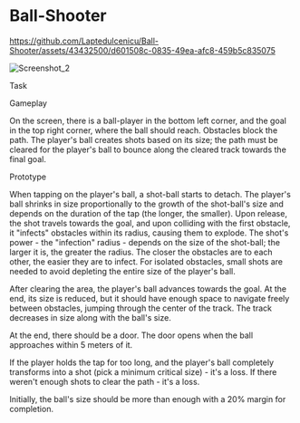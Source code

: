 # Ball-Shooter


https://github.com/Laptedulcenicu/Ball-Shooter/assets/43432500/d601508c-0835-49ea-afc8-459b5c835075

![Screenshot_2](https://github.com/Laptedulcenicu/Ball-Shooter/assets/43432500/03f519e3-be64-4dcb-a21b-cc15216c90e0)

Task

Gameplay

On the screen, there is a ball-player in the bottom left corner, and the goal in the top right corner, where the ball should reach. Obstacles block the path. The player's ball creates shots based on its size; the path must be cleared for the player's ball to bounce along the cleared track towards the final goal.

Prototype

When tapping on the player's ball, a shot-ball starts to detach. The player's ball shrinks in size proportionally to the growth of the shot-ball's size and depends on the duration of the tap (the longer, the smaller). Upon release, the shot travels towards the goal, and upon colliding with the first obstacle, it "infects" obstacles within its radius, causing them to explode.
The shot's power - the "infection" radius - depends on the size of the shot-ball; the larger it is, the greater the radius. The closer the obstacles are to each other, the easier they are to infect. For isolated obstacles, small shots are needed to avoid depleting the entire size of the player's ball.

After clearing the area, the player's ball advances towards the goal. At the end, its size is reduced, but it should have enough space to navigate freely between obstacles, jumping through the center of the track. The track decreases in size along with the ball's size.

At the end, there should be a door. The door opens when the ball approaches within 5 meters of it.

If the player holds the tap for too long, and the player's ball completely transforms into a shot (pick a minimum critical size) - it's a loss. If there weren't enough shots to clear the path - it's a loss.

Initially, the ball's size should be more than enough with a 20% margin for completion.




